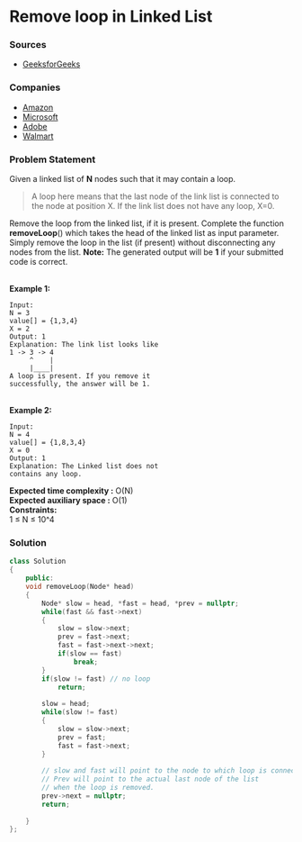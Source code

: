 # Remove loop in Linked List

### Sources

* [GeeksforGeeks](https://practice.geeksforgeeks.org/problems/remove-loop-in-linked-list/1#)

### Companies

* [Amazon](../../company-based-lists/amazon.md)
* [Microsoft](../../company-based-lists/microsoft.md)
* [Adobe](../../company-based-lists/adobe.md)
* [Walmart](../../company-based-lists/walmart.md)

### Problem Statement

Given a linked list of **N** nodes such that it may contain a loop.

> A loop here means that the last node of the link list is connected to the node at position X. If the link list does not have any loop, X=0.

Remove the loop from the linked list, if it is present. Complete the function **removeLoop**() which takes the head of the linked list as input parameter. Simply remove the loop in the list (if present) without disconnecting any nodes from the list. **Note:** The generated output will be **1** if your submitted code is correct.

\
&#x20;**Example 1:**

```
Input:
N = 3
value[] = {1,3,4}
X = 2
Output: 1
Explanation: The link list looks like
1 -> 3 -> 4
     ^    |
     |____|    
A loop is present. If you remove it 
successfully, the answer will be 1. 
```

\
&#x20;**Example 2:**

```
Input:
N = 4
value[] = {1,8,3,4}
X = 0
Output: 1
Explanation: The Linked list does not 
contains any loop. 
```

**Expected time complexity :** O(N)\
**Expected auxiliary space :** O(1)\
**Constraints:**\
&#x20;1 ≤ N ≤ 10^4

### Solution

```cpp
class Solution
{
    public:
    void removeLoop(Node* head)
    {
        Node* slow = head, *fast = head, *prev = nullptr;
        while(fast && fast->next)
        {
            slow = slow->next;
            prev = fast->next;
            fast = fast->next->next;
            if(slow == fast)
                break;
        }
        if(slow != fast) // no loop
            return;
        
        slow = head;
        while(slow != fast)
        {
            slow = slow->next;
            prev = fast;
            fast = fast->next;
        }
        
        // slow and fast will point to the node to which loop is connected to.
        // Prev will point to the actual last node of the list 
        // when the loop is removed.
        prev->next = nullptr;
        return;
            
    }
};
```

